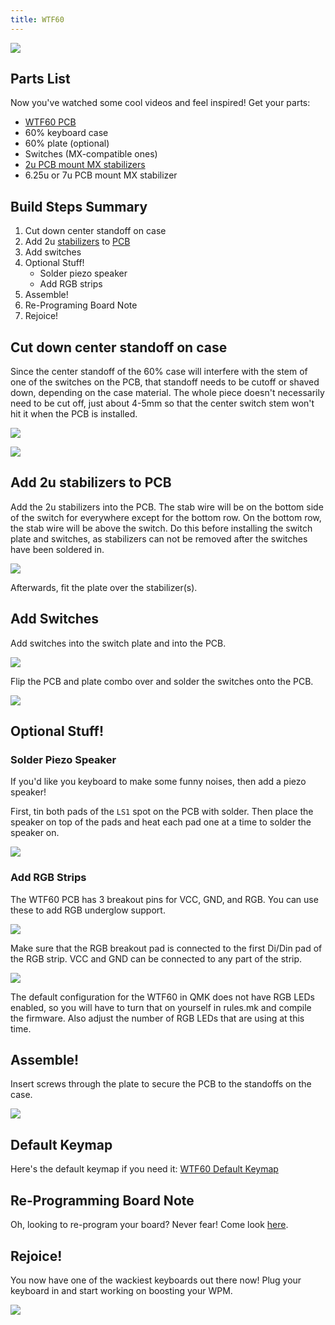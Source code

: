 ```yaml
---
title: WTF60 
---
```


![](./assets/images/wtf60/IMG_3180.jpeg)

## Parts List

Now you've watched some cool videos and feel inspired! Get your parts:

* [WTF60 PCB](https://keeb.io/products/wtf60-mirrored-60-keyboard-pcb)
* 60% keyboard case
* 60% plate (optional)
* Switches (MX-compatible ones)
* [2u PCB mount MX stabilizers](https://keeb.io/products/cherry-mx-stabilizer)
* 6.25u or 7u PCB mount MX stabilizer

## Build Steps Summary

1. Cut down center standoff on case
2. Add 2u [stabilizers](glossary#stabilizers) to [PCB](glossary#pcb)
3. Add switches
4. Optional Stuff!
    * Solder piezo speaker
    * Add RGB strips
5. Assemble!
6. Re-Programing Board Note
7. Rejoice!

## Cut down center standoff on case

Since the center standoff of the 60% case will interfere with the stem of one of the switches on the PCB, that standoff needs to be cutoff or shaved down, depending on the case material. The whole piece doesn't necessarily need to be cut off, just about 4-5mm so that the center switch stem won't hit it when the PCB is installed.

![](./assets/images/wtf60/IMG_3182.jpeg)

![](./assets/images/wtf60/IMG_3183.jpeg)

## Add 2u stabilizers to PCB

Add the 2u stabilizers into the PCB. The stab wire will be on the bottom side of the switch for everywhere except for the bottom row. On the bottom row, the stab wire will be above the switch. Do this before installing the switch plate and switches, as stabilizers can not be removed after the switches have been soldered in.

![](./assets/images/wtf60/IMG_3184.jpeg)

Afterwards, fit the plate over the stabilizer(s).

## Add Switches

Add switches into the switch plate and into the PCB.

![](./assets/images/wtf60/IMG_3185.jpeg)

Flip the PCB and plate combo over and solder the switches onto the PCB.

![](./assets/images/wtf60/IMG_3186.jpeg)

## Optional Stuff!

### Solder Piezo Speaker

If you'd like you keyboard to make some funny noises, then add a piezo speaker!

First, tin both pads of the `LS1` spot on the PCB with solder. Then place the speaker on top of the pads and heat each pad one at a time to solder the speaker on.

![](./assets/images/wtf60/IMG_3188.jpeg)

### Add RGB Strips

The WTF60 PCB has 3 breakout pins for VCC, GND, and RGB. You can use these to add RGB underglow support.

![](./assets/images/wtf60/IMG_3190.jpeg)

Make sure that the RGB breakout pad is connected to the first Di/Din pad of the RGB strip. VCC and GND can be connected to any part of the strip.

![](./assets/images/wtf60/IMG_3189.jpeg)

The default configuration for the WTF60 in QMK does not have RGB LEDs enabled, so you will have to turn that on yourself in rules.mk and compile the firmware. Also adjust the number of RGB LEDs that are using at this time.

## Assemble!

Insert screws through the plate to secure the PCB to the standoffs on the case.

![](./assets/images/wtf60/IMG_3191.jpeg)

## Default Keymap

Here's the default keymap if you need it: [WTF60 Default Keymap](../static/layouts/keymap_WTF60_rev1.pdf)

## Re-Programming Board Note

Oh, looking to re-program your board? Never fear! Come look [here](flashing-firmware).

## Rejoice!

You now have one of the wackiest keyboards out there now! Plug your keyboard in and start working on boosting your WPM.

![](./assets/images/wtf60/IMG_3192.jpeg)
